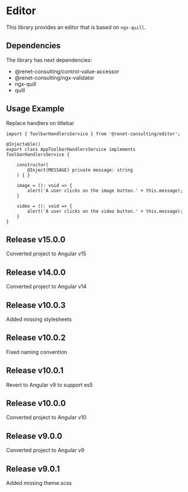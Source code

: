# Editor

This library provides an editor that is based on ``ngx-quill``.

## Dependencies
The library has next dependencies:
- @renet-consulting/control-value-accessor
- @renet-consulting/ngx-validator
- ngx-quill
- quill

## Usage Example
Replace handlers on titlebar
```
import { ToolbarHandlersService } from '@renet-consulting/editor';

@Injectable()
export class AppToolbarHandlersService implements ToolbarHandlersService {

    constructor(
        @Inject(MESSAGE) private message: string
    ) { }

    image = (): void => {
        alert('A user clicks on the image button.' + this.message);
    }

    video = (): void => {
        alert('A user clicks on the video button.' + this.message);
    }
}
```

## Release v15.0.0
Converted project to Angular v15

## Release v14.0.0
Converted project to Angular v14

## Release v10.0.3
Added missing stylesheets

## Release v10.0.2
Fixed naming convention

## Release v10.0.1
Revert to Angular v9 to support es5

## Release v10.0.0
Converted project to Angular v10

## Release v9.0.0
Converted project to Angular v9

## Release v9.0.1
Added missing theme.scss